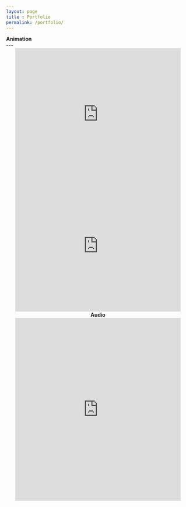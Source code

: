 ```yaml
---
layout: page
title : Portfolio
permalink: /portfolio/
---
```

<div class="manual-post">
  <div class="manual manual-title">
  <strong>Animation</strong>
  </div>
</div>
---
<div style="text-align:center;">
<iframe src="https://player.vimeo.com/video/187553790?color=FFFFFF" width="90%" height="360" frameborder="0" webkitallowfullscreen mozallowfullscreen allowfullscreen></iframe>


<iframe src="https://player.vimeo.com/video/176871065?color=FFFFFF" width="90%" height="360" frameborder="0" webkitallowfullscreen mozallowfullscreen allowfullscreen></iframe>

<div class="manual-post">
  <div class="manual manual-title">
  <strong>Audio</strong>
  </div>
</div>

<iframe src="https://open.spotify.com/embed/artist/4iEVjkNpBDALAP7btESYtQ" width="90%" height="500" frameborder="0" allowtransparency="true"></iframe>


</div>

